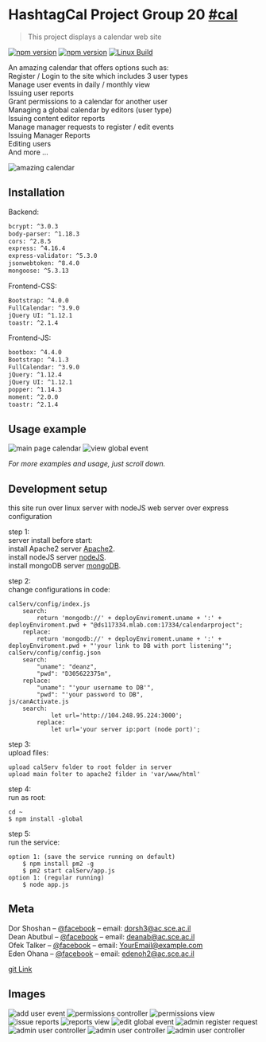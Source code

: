 # HashtagCal Project Group 20 [#cal](http://hashtagcal.com)
> This project displays a calendar web site

<a href="https://www.npmjs.com/" rel="nofollow"><img src="https://img.shields.io/npm/v/express.svg" alt="npm version"></a>
<a href="https://nodejs.org/en/" rel="nofollow"><img src="https://camo.githubusercontent.com/0f7cff629da5c7a8a6c616a8fd8decb74c561523/68747470733a2f2f696d672e736869656c64732e696f2f62616467652f6e6f64652d4c54532d627269676874677265656e2e737667" alt="npm version"></a>
<a href="https://travis-ci.org/expressjs/express" rel="nofollow"><img src="https://img.shields.io/travis/expressjs/express/master.svg?label=linux" alt="Linux Build"></a>

An amazing calendar that offers options such as:<br>
Register / Login to the site which includes 3 user types<br>
Manage user events in daily / monthly view<br>
Issuing user reports<br>
Grant permissions to a calendar for another user<br>
Managing a global calendar by editors (user type)<br>
Issuing content editor reports<br>
Manage manager requests to register / edit events<br>
Issuing Manager Reports<br>
Editing users<br>
And more ...

![amazing calendar](image-readme/screenshot.png)

## Installation

Backend:

```sh
bcrypt: ^3.0.3
body-parser: ^1.18.3
cors: ^2.8.5
express: ^4.16.4
express-validator: ^5.3.0
jsonwebtoken: ^8.4.0
mongoose: ^5.3.13
```

Frontend-CSS:
```sh
Bootstrap: ^4.0.0
FullCalendar: ^3.9.0
jQuery UI: ^1.12.1
toastr: ^2.1.4
```

Frontend-JS:
```sh
bootbox: ^4.4.0
Bootstrap: ^4.1.3
FullCalendar: ^3.9.0
jQuery: ^1.12.4
jQuery UI: ^1.12.1
popper: ^1.14.3
moment: ^2.0.0
toastr: ^2.1.4
```


## Usage example

![main page calendar](image-readme/‏‏1.JPG)
![view global event](image-readme/2.JPG)

_For more examples and usage, just scroll down._

## Development setup

this site run over linux server with nodeJS web server over express configuration

step 1:<br>
server install before start:<br>
install Apache2 server [Apache2](https://www.digitalocean.com/community/tutorials/how-to-install-the-apache-web-server-on-ubuntu-18-04).<br>
install nodeJS server [nodeJS](https://www.digitalocean.com/community/tutorials/how-to-set-up-a-node-js-application-for-production-on-ubuntu-18-04).<br>
install mongoDB server [mongoDB](https://www.digitalocean.com/community/tutorials/how-to-install-mongodb-on-ubuntu-18-04).<br>

step 2:<br>
change configurations in code:
```
calServ/config/index.js
    search:
        return 'mongodb://' + deployEnviroment.uname + ':' + deployEnviroment.pwd + "@ds117334.mlab.com:17334/calendarproject";
    replace:
        return 'mongodb://' + deployEnviroment.uname + ':' + deployEnviroment.pwd + "'your link to DB with port listening'";
calServ/config/config.json
    search:
        "uname": "deanz",
        "pwd": "D305622375m",    
    replace:
        "uname": "'your username to DB'",
        "pwd": "'your password to DB",
js/canActivate.js
    search:
            let url='http://104.248.95.224:3000';   
        replace:
            let url='your server ip:port (node port)';
```
step 3:<br>
upload files:
```
upload calServ folder to root folder in server
upload main folter to apache2 filder in 'var/www/html'
```

step 4:<br>
run as root:
```
cd ~
$ npm install -global
```

step 5:<br>
run the service:
```
option 1: (save the service running on default)
    $ npm install pm2 -g
    $ pm2 start calServ/app.js
option 1: (regular running)
    $ node app.js
```

## Meta

Dor Shoshan – [@facebook](https://www.facebook.com/shoshan2) – email: dorsh3@ac.sce.ac.il <br>
Dean Abutbul – [@facebook](https://www.facebook.com/profile.php?id=100017200627018) – email: deanab@ac.sce.ac.il <br>
Ofek Talker – [@facebook](https://www.facebook.com/ofek.talker.3) – email: YourEmail@example.com <br>
Eden Ohana – [@facebook](https://www.facebook.com/eden.ohana.94) – email: edenoh2@ac.sce.ac.il <br>

[git Link](https://github.com/DeanSami/calProject/tree/dor)

## Images
![add user event](image-readme/‏‏3.JPG)
![permissions controller](image-readme/4.JPG)
![permissions view](image-readme/‏‏5.JPG)
![issue reports](image-readme/‏‏6.JPG)
![reports view](image-readme/‏‏7.JPG)
![edit global event](image-readme/‏‏8.JPG)
![admin register request](image-readme/‏‏9.JPG)
![admin user controller](image-readme/‏‏10.JPG)
![admin user controller](image-readme/11.JPG)
![admin user controller](image-readme/‏‏12.JPG)